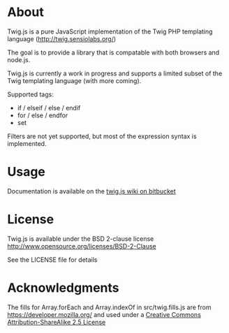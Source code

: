 # About

Twig.js is a pure JavaScript implementation of the Twig PHP templating language
(<http://twig.sensiolabs.org/>)

The goal is to provide a library that is compatable with both browsers and
node.js.

Twig.js is currently a work in progress and supports a limited subset of the
Twig templating language (with more coming).

Supported tags:

* if / elseif / else / endif
* for / else / endfor
* set

Filters are not yet supported, but most of the expression syntax is implemented.

# Usage

Documentation is available on the [twig.js wiki on bitbucket](https://bitbucket.org/justjohn/twig.js/wiki/Home)

# License

Twig.js is available under the BSD 2-clause license
<http://www.opensource.org/licenses/BSD-2-Clause>

See the LICENSE file for details

# Acknowledgments

The fills for Array.forEach and Array.indexOf in src/twig.fills.js are from
<https://developer.mozilla.org/> and used under a [Creative Commons
Attribution-ShareAlike 2.5 License](http://creativecommons.org/licenses/by-sa/2.5/)

